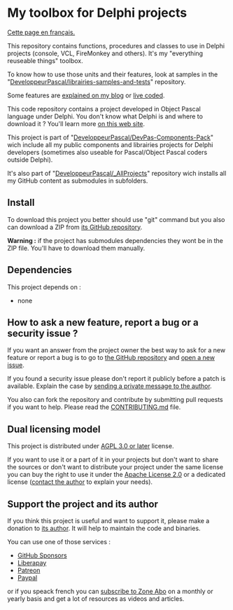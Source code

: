# My toolbox for Delphi projects

[Cette page en français.](LISEZMOI.md)

This repository contains functions, procedures and classes to use in Delphi projects (console, VCL, FireMonkey and others). It's my "everything reuseable things" toolbox.

To know how to use those units and their features, look at samples in the "[DeveloppeurPascal/librairies-samples-and-tests](https://github.com/DeveloppeurPascal/librairies-samples-and-tests)" repository.

Some features are [explained on my blog](https://developpeur-pascal.fr/librairies-publiques.html) or [live coded](https://serialstreameur.fr/librairies-et-composants.html).

This code repository contains a project developed in Object Pascal language under Delphi. You don't know what Delphi is and where to download it ? You'll learn more [on this web site](https://delphi-resources.developpeur-pascal.fr/).

This project is part of "[DeveloppeurPascal/DevPas-Components-Pack](https://github.com/DeveloppeurPascal/DevPas-Components-Pack)" wich include all my public components and librairies projects for Delphi developers (sometimes also useable for Pascal/Object Pascal coders outside Delphi).

It's also part of "[DeveloppeurPascal/_AllProjects](https://github.com/DeveloppeurPascal/_AllProjects)" repository wich installs all my GitHub content as submodules in subfolders.

## Install

To download this project you better should use "git" command but you also can download a ZIP from [its GitHub repository](https://github.com/DeveloppeurPascal/librairies).

**Warning :** if the project has submodules dependencies they wont be in the ZIP file. You'll have to download them manually.

## Dependencies

This project depends on :

* none

## How to ask a new feature, report a bug or a security issue ?

If you want an answer from the project owner the best way to ask for a new feature or report a bug is to go to [the GitHub repository](https://github.com/DeveloppeurPascal/librairies) and [open a new issue](https://github.com/DeveloppeurPascal/librairies/issues).

If you found a security issue please don't report it publicly before a patch is available. Explain the case by [sending a private message to the author](https://developpeur-pascal.fr/nous-contacter.php).

You also can fork the repository and contribute by submitting pull requests if you want to help. Please read the [CONTRIBUTING.md](CONTRIBUTING.md) file.

## Dual licensing model

This project is distributed under [AGPL 3.0 or later](https://choosealicense.com/licenses/agpl-3.0/) license.

If you want to use it or a part of it in your projects but don't want to share the sources or don't want to distribute your project under the same license you can buy the right to use it under the [Apache License 2.0](https://choosealicense.com/licenses/apache-2.0/) or a dedicated license ([contact the author](https://developpeur-pascal.fr/nous-contacter.php) to explain your needs).

## Support the project and its author

If you think this project is useful and want to support it, please make a donation to [its author](https://github.com/DeveloppeurPascal). It will help to maintain the code and binaries.

You can use one of those services :

* [GitHub Sponsors](https://github.com/sponsors/DeveloppeurPascal)
* [Liberapay](https://liberapay.com/PatrickPremartin)
* [Patreon](https://www.patreon.com/patrickpremartin)
* [Paypal](https://www.paypal.com/paypalme/patrickpremartin)

or if you speack french you can [subscribe to Zone Abo](https://zone-abo.fr/nos-abonnements.php) on a monthly or yearly basis and get a lot of resources as videos and articles.
